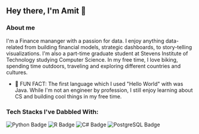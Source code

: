 ## Hey there, I'm Amit 👋

### About me
I'm a Finance mananger with a passion for data. I enjoy anything data-related from building financial models, strategic dashboards, to story-telling visualizations.  I'm also a part-time graduate student at Stevens Institute of Technology studying Computer Science.  In my free time, I love biking, spending time outdoors, traveling and exploring different countries and cultures.

- 🌱 FUN FACT: The first language which I used "Hello World" with was Java.   While I'm not an engineer by profession, I still enjoy learning about CS and building cool things in my free time.

### Tech Stacks I've Dabbled With:
![Python Badge](https://img.shields.io/badge/Python-14354C?style=for-the-badge&logo=python&logoColor=white)
![R Badge](https://img.shields.io/badge/R-276DC3?style=for-the-badge&logo=r&logoColor=white)
![C# Badge](https://img.shields.io/badge/C%23-239120?style=for-the-badge&logo=c-sharp&logoColor=white)
![PostgreSQL Badge](https://img.shields.io/badge/PostgreSQL-316192?style=for-the-badge&logo=postgresql&logoColor=white)

<!--
**aramjee/aramjee** is a ✨ _special_ ✨ repository because its `README.md` (this file) appears on your GitHub profile.

Here are some ideas to get you started:

- 🔭 I’m currently working on ...
- 🌱 I’m currently learning ...
- 👯 I’m looking to collaborate on ...
- 🤔 I’m looking for help with ...
- 💬 Ask me about ...
- 📫 How to reach me: ...
- 😄 Pronouns: ...
- ⚡ Fun fact: ...
-->
